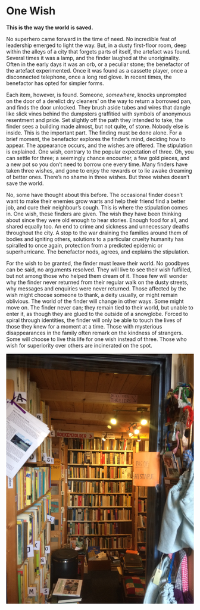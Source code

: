 
# One Wish

**This is the way the world is saved.**

No superhero came forward in the time of need. No incredible feat of leadership emerged to light the way. But, in a dusty first-floor room, deep within the alleys of a city that forgets parts of itself, the artefact was found. Several times it was a lamp, and the finder laughed at the unoriginality. Often in the early days it was an orb, or a peculiar stone; the benefactor of the artefact experimented. Once it was found as a cassette player, once a disconnected telephone, once a long red glove. In recent times, the benefactor has opted for simpler forms.

Each item, however, is found. Someone, *somewhere*, knocks unprompted on the door of a derelict dry cleaners’ on the way to return a borrowed pan, and finds the door unlocked. They brush aside tubes and wires that dangle like slick vines behind the dumpsters graffitied with symbols of anonymous resentment and pride. Set slightly off the path they intended to take, the finder sees a building made almost, but not quite, of stone. Nobody else is inside. This is the important part. The finding must be done alone. For a brief moment, the benefactor explores the finder’s mind, deciding how to appear. The appearance occurs, and the wishes are offered. The stipulation is explained. One wish, contrary to the popular expectation of three. Oh, you can settle for three; a seemingly chance encounter, a few gold pieces, and a new pot so you don’t need to borrow one every time. Many finders have taken three wishes, and gone to enjoy the rewards or to lie awake dreaming of better ones. There’s no shame in three wishes. But three wishes doesn’t save the world.

No, some have thought about this before. The occasional finder doesn’t want to make their enemies grow warts and help their friend find a better job, and cure their neighbour’s cough. This is where the stipulation comes in. One wish, these finders are given. The wish they have been thinking about since they were old enough to hear stories. Enough food for all, and shared equally too. An end to crime and sickness and unnecessary deaths throughout the city. A stop to the war draining the families around them of bodies and igniting others, solutions to a particular cruelty humanity has spiralled to once again, protection from a predicted epidemic or superhurricane. The benefactor nods, agrees, and explains the stipulation.

For the wish to be granted, the finder must leave their world. No goodbyes can be said, no arguments resolved. They will live to see their wish fulfilled, but not among those who helped them dream of it. Those few will wonder why the finder never returned from their regular walk on the dusty streets, why messages and enquiries were never returned. Those affected by the wish might choose someone to thank, a deity usually, or might remain oblivious. The world of the finder will change in other ways. Some might move on. The finder never can; they remain tied to their world, but unable to enter it, as though they are glued to the outside of a snowglobe. Forced to spiral through identities, the finder will only be able to touch the lives of those they knew for a moment at a time. Those with mysterious disappearances in the family often remark on the kindness of strangers. Some will choose to live this life for one wish instead of three.
Those who wish for superiority over others are incinerated on the spot.

![bookstore](img/bookstore.jpg)

